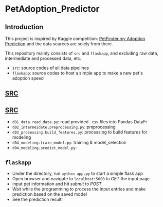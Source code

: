 # PetAdoption_Predictor

## Introduction

This project is inspired by Kaggle competition: [PetFinder.my Adoption Prediction](https://www.kaggle.com/c/petfinder-adoption-prediction/) and the data sources are solely from there. 

This repository mainly consists of `src` and `flaskapp`, and excluding raw data, intermediate and processed data, etc.
* `src`: source codes of all data pipelines
* `flaskapp`: source codes to host a simple app to make a new pet's adoption speed
## [SRC](../src/)
## [SRC](../src)
* `d01_data.read_data.py`: read provided `.csv` files into Pandas DataFr
* `d02_intermeidate.preprocessing.py`: preprocessing
* `d03_processing.build_features.py`: processing to build features for modeling
* `d04_modeling.train_model.py`: training & model_selection
* `d04_modeling.predict_model.py`: 

## `flaskapp`

* Under the directory, run `python app.py` to start a simple flask app
* Open browser and navigate to `localhost:5000` to *GET* the input page
* Input pet information and hit *submit* to *POST*
* Wait while the programming to process the input entries and make prediction based on the saved model
* See the prediction result!
